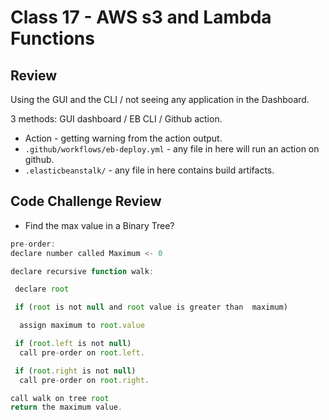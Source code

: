 # Class 17 - AWS s3 and Lambda Functions

## Review

Using the GUI and the CLI / not seeing any application in the Dashboard.

3 methods: GUI dashboard / EB CLI / Github action.

* Action - getting warning from the action output.
* `.github/workflows/eb-deploy.yml` - any file in here will run an action on github.
* `.elasticbeanstalk/` - any file in here contains build artifacts.

## Code Challenge Review

* Find the max value in a Binary Tree?

```javascript
pre-order:
declare number called Maximum <- 0

declare recursive function walk:

 declare root

 if (root is not null and root value is greater than  maximum)

  assign maximum to root.value

 if (root.left is not null)
  call pre-order on root.left.

 if (root.right is not null)
  call pre-order on root.right.

call walk on tree root
return the maximum value.
```
